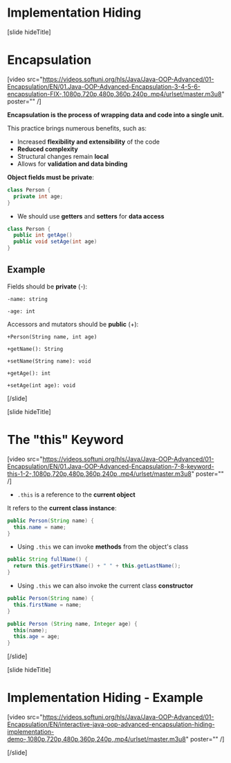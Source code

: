# Implementation Hiding

[slide hideTitle]

# Encapsulation

[video src="https://videos.softuni.org/hls/Java/Java-OOP-Advanced/01-Encapsulation/EN/01.Java-OOP-Advanced-Encapsulation-3-4-5-6-encapsulation-FIX-,1080p,720p,480p,360p,240p,.mp4/urlset/master.m3u8" poster="" /]

**Encapsulation is the process of wrapping data and code into a single unit.**

This practice brings numerous benefits, such as:

- Increased **flexibility and extensibility** of the code
- **Reduced complexity**
- Structural changes remain **local**
- Allows for **validation and data binding**

**Object fields must be private**:

```java
class Person {
  private int age;
} 
```
- We should use **getters** and **setters** for **data access**

```java
class Person {
  public int getAge()
  public void setAge(int age)
}
```

## Example

Fields should be **private** (-):

`-name: string`

`-age: int`

Accessors and mutators should be **public** (+):

`+Person(String name, int age)`

`+getName(): String`

`+setName(String name): void`

`+getAge(): int`

`+setAge(int age): void`

[/slide]

[slide hideTitle]

# The "this" Keyword

[video src="https://videos.softuni.org/hls/Java/Java-OOP-Advanced/01-Encapsulation/EN/01.Java-OOP-Advanced-Encapsulation-7-8-keyword-this-1-2-,1080p,720p,480p,360p,240p,.mp4/urlset/master.m3u8" poster="" /]

- `.this` is a reference to the **current object**

It refers to the **current class instance**:

```java
public Person(String name) {
  this.name = name;
}
```

- Using `.this` we can invoke **methods** from the object's class

```java
public String fullName() {
  return this.getFirstName() + " " + this.getLastName();
}
```

- Using `.this` we can also invoke the current class **constructor**

```java
public Person(String name) {
  this.firstName = name;
}
```

```java
public Person (String name, Integer age) {
  this(name);
  this.age = age;
}
```
[/slide]

[slide hideTitle]

# Implementation Hiding - Example

[video src="https://videos.softuni.org/hls/Java/Java-OOP-Advanced/01-Encapsulation/EN/interactive-java-oop-advanced-encapsulation-hiding-implementation-demo-,1080p,720p,480p,360p,240p,.mp4/urlset/master.m3u8" poster="" /]

[/slide]
